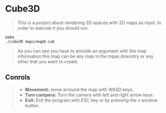 # Cube3D
> This is a porject about rendering 3D spaces with 2D maps as input.
> In order to execute it you should run:
``` 
make
./cube3D maps/map0.cub
```
>As you can see you have to provide an argument with the map information this map can be any map in the mpas direcotry or any other that you want to create.

## Conrols
> * **Movement:** move arround the map with WASD keys.   
> * **Turn campera:** Turn the camera with left and right arrow keys.
> * **Exit:** Exit the program with ESC key or by pressing the x window button.
